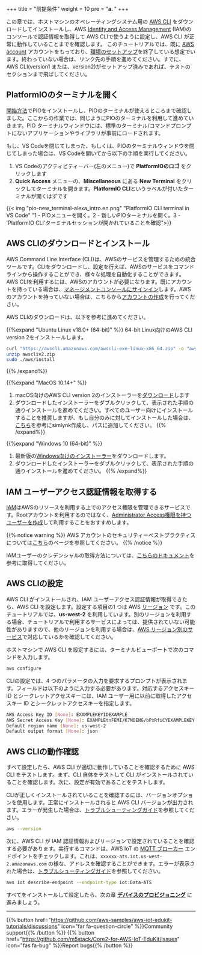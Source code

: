 +++
title = "前提条件"
weight = 10
pre = "<b>a. </b>"
+++

この章では、ホストマシンのオペレーティングシステム用の [AWS CLI](https://aws.amazon.com/cli/) をダウンロードしてインストールし、AWS [Identity and Access Management](https://aws.amazon.com/iam/) (IAM)のコンソールで認証情報を取得して AWS CLIで使うように設定し、AWS CLI が正常に動作していることまでを確認します。
このチュートリアルでは、既に [AWS account](https://console.aws.amazon.com/console/home) アカウントをもっており、[環境のセットアップ](/jp/getting-started/prerequisites.html)を終了している想定でいます。終わっていない場合は、リンク先の手順を進めてください。すでに、AWS CLI(version1 または、version2)がセットアップ済みであれば、テストのセクションまで飛ばしてください。


## PlatformIOのターミナルを開く

[開始方法](/jp/getting-started.html)でPIOをインストールし、PIOのターミナルが使えるところまで確認しました。ここからの作業では、同じようにPIOのターミナルを利用して進めていきます。PIO ターミナルウィンドウには、標準のターミナル/コマンドプロンプトにないアプリケーションやライブラリが事前にロードされます。 

もし、VS Codeを閉じてしまった、もしくは、PIOのターミナルウィンドウを閉じてしまった場合は、VS Codeを開いてから以下の手順を実行してください。

1) VS Codeのアクティビティーバー(左のメニュー)で **PlatformIOのロゴ** をクリックします
2) **Quick Access** メニューの、**Miscellaneous** にある **New Terminal** をクリックしてターミナルを開きます。**PlatformIO CLI**というラベルが付いたターミナルが開くはずです

{{< img "pio-new_terminal-alexa_intro.en.png" "PlatformIO CLI terminal in VS Code" "1 - PIOメニューを開く。2 - 新しいPIOターミナルを開く。3 - 'PlatformIO CLI'ターミナルセッションが開かれていることを確認">}}

## AWS CLIのダウンロードとインストール
AWS Command Line Interface (CLI)は、AWSのサービスを管理するための統合ツールです。CLIをダウンロードし、設定を行えば、AWSのサービスをコマンドラインから操作することができ、様々な処理を自動化することができます。AWS CLIを利用するには、AWSのアカウントが必要になります。既にアカウントを持っている場合は、[マネージメントコンソールにサインイン](https://console.aws.amazon.com/console/home)します。AWSのアカウントを持っていない場合は、こちらから[アカウントの作成](https://portal.aws.amazon.com/billing/signup#/start)を行ってください。

AWS CLIのダウンロードは、以下を参考に進めてください。

{{%expand "Ubuntu Linux v18.0+ (64-bit)" %}}
   64-bit Linux向けのAWS CLI version 2をインストールします。
   ```bash
   curl "https://awscli.amazonaws.com/awscli-exe-linux-x86_64.zip" -o "awscliv2.zip"
   unzip awscliv2.zip
   sudo ./aws/install
   ```
{{% /expand%}}

{{%expand "MacOS 10.14+" %}}
1) macOS向けのAWS CLI version 2のインストーラーを[ダウンロード](https://awscli.amazonaws.com/AWSCLIV2.pkg)します
2) ダウンロードしたインストーラーをダブルクリックして、表示された手順の通りインストールを進めてください。すべてのユーザー向けにインストールすることを推奨しますが、もし自分のみに対してインストールした場合は、[こちら](https://docs.aws.amazon.com/cli/latest/userguide/install-cliv2-mac.html#cliv2-mac-install-gui)を参考にsimlynk作成し、パスに追加してください。
{{% /expand%}}

{{%expand "Windows 10 (64-bit)" %}}
1) 最新版の[Windows向けのインストーラー](https://awscli.amazonaws.com/AWSCLIV2.msi)をダウンロードします。
2) ダウンロードしたインストーラーをダブルクリックして、表示された手順の通りインストールを進めてください。
{{% /expand%}}

## IAM ユーザーアクセス認証情報を取得する

[IAM](https://docs.aws.amazon.com/IAM/latest/UserGuide/introduction.html)はAWSのリソースを利用する上でのアクセス権限を管理できるサービスです。Rootアカウントを利用するのではなく、[Administrator Access権限を持つユーザーを作成](https://docs.aws.amazon.com/IAM/latest/UserGuide/getting-started_create-admin-group.html)して利用することをおすすめします。

{{% notice warning %}}
AWS アカウントのセキュリティーベストプラクティスについては[こちら](https://docs.aws.amazon.com/ja_jp/IAM/latest/UserGuide/best-practices.html)のページを参照してください。
{{% /notice %}}

IAMユーザーのクレデンシャルの取得方法については、[こちらのドキュメント](https://docs.aws.amazon.com/cli/latest/userguide/cli-configure-quickstart.html#cli-configure-quickstart-config)を参考に取得してください。


## AWS CLIの設定

AWS CLI がインストールされ、IAM ユーザーアクセス認証情報が取得できたら、AWS CLI を設定します。設定する項目の1 つは AWS [リージョン](https://docs.aws.amazon.com/AWSEC2/latest/UserGuide/using-regions-availability-zones.html) です。このチュートリアルでは、**us-west-2** を利用しています。別のリージョンを利用する場合、チュートリアルで利用するサービスによっては、提供されていない可能性がありますので、他のリージョンを利用する場合は、[AWS リージョン別のサービス](https://aws.amazon.com/about-aws/global-infrastructure/regional-product-services/)で対応しているかを確認してください。

ホストマシンで AWS CLI を設定するには、ターミナルビューポートで次のコマンドを入力します。
```bash
aws configure
```

CLIの設定では、4 つのパラメータの入力を要求するプロンプトが表示されます。フィールドは以下のように入力する必要があります。対応するアクセスキー ID とシークレットアクセスキーには、IAM ユーザー用に以前に取得したアクセスキー ID とシークレットアクセスキーを指定します。
```bash
AWS Access Key ID [None]: EXAMPLEKEYIDEXAMPLE
AWS Secret Access Key [None]: EXAMPLEtnFEMI/K7MDENG/bPxRfiCYEXAMPLEKEY
Default region name [None]: us-west-2
Default output format [None]: json
```

## AWS CLIの動作確認
すべて設定したら、AWS CLI が適切に動作していることを確認するために AWS CLI をテストします。まず、CLI 自体をテストして CLI がインストールされていることを確認します。次に、設定が有効であることをテストします。

CLIが正しくインストールされていることを確認するには、バージョンオプションを使用します。正常にインストールされると AWS CLI バージョンが出力されます。エラーが発生した場合は、[トラブルシューティングガイド](https://docs.aws.amazon.com/cli/latest/userguide/cli-chap-troubleshooting.html)を参照してください。
```bash
aws --version
```

次に、AWS CLI が IAM 認証情報およびリージョンで設定されていることを確認する必要があります。実行するコマンドは、AWS IoT の [MQTT ブローカー](https://docs.aws.amazon.com/iot/latest/developerguide/protocols.html) エンドポイントをチェックします。これは、`xxxxxx-ats.iot.us-west-2.amazonaws.com` の様な、アドレスを確認することができます。エラーが表示された場合は、[トラブルシューティングガイド](https://docs.aws.amazon.com/cli/latest/userguide/cli-chap-troubleshooting.html)を参照してください。
```bash
aws iot describe-endpoint --endpoint-type iot:Data-ATS
```

すべてをインストールして設定したら、次の章 [**デバイスのプロビジョニング**](/jp/blinky-hello-world/device-provisioning.html) に進みましょう。

---
{{% button href="https://github.com/aws-samples/aws-iot-edukit-tutorials/discussions" icon="far fa-question-circle" %}}Community support{{% /button %}} {{% button href="https://github.com/m5stack/Core2-for-AWS-IoT-EduKit/issues" icon="fas fa-bug" %}}Report bugs{{% /button %}}